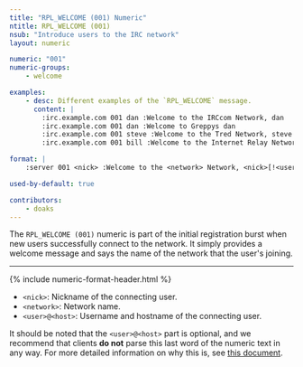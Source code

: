```yaml
---
title: "RPL_WELCOME (001) Numeric"
ntitle: RPL_WELCOME (001)
nsub: "Introduce users to the IRC network"
layout: numeric

numeric: "001"
numeric-groups:
    - welcome

examples:
    - desc: Different examples of the `RPL_WELCOME` message.
      content: |
        :irc.example.com 001 dan :Welcome to the IRCcom Network, dan
        :irc.example.com 001 dan :Welcome to Greppys dan
        :irc.example.com 001 steve :Welcome to the Tred Network, steve!s@localhost
        :irc.example.com 001 bill :Welcome to the Internet Relay Network, bill

format: |
    :server 001 <nick> :Welcome to the <network> Network, <nick>[!<user>@<host>]

used-by-default: true

contributors:
    - doaks
---
```

The `RPL_WELCOME (001)` numeric is part of the initial registration burst when new users successfully connect to the network. It simply provides a welcome message and says the name of the network that the user's joining.

-----

{% include numeric-format-header.html %}

- `<nick>`: Nickname of the connecting user.
- `<network>`: Network name.
- `<user>@<host>`: Username and hostname of the connecting user.

It should be noted that the `<user>@<host>` part is optional, and we recommend that clients **do not** parse this last word of the numeric text in any way. For more detailed information on why this is, see [this document](http://modern.ircdocs.horse/#rplwelcome-001).
